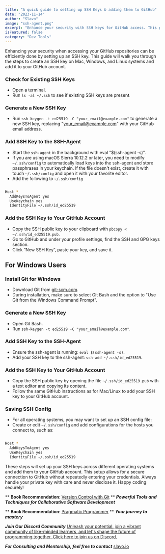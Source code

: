 ```yaml
---
title: "A quick guide to setting up SSH Keys & adding them to GitHub"
date: "2023-11-14"
author: "Slavo"
image: "ssh-agent.png"
excerpt: "Enhance your security with SSH keys for GitHub access. This guide covers SSH key setup for Mac, Windows, and Linux users."
isFeatured: false
category: "Dev Tools"
---
```


Enhancing your security when accessing your GitHub repositories can be efficiently done by setting up an SSH key. This guide will walk you through the steps to create an SSH key on Mac, Windows, and Linux systems and add it to your GitHub account.

### Check for Existing SSH Keys

- Open a terminal.
- Run `ls -al ~/.ssh` to see if existing SSH keys are present.

### Generate a New SSH Key

- Run `ssh-keygen -t ed25519 -C "your_email@example.com"` to generate a new SSH key, replacing "<your_email@example.com>" with your GitHub email address.

### Add SSH Key to the SSH-Agent

- Start the `ssh-agent` in the background with eval "$(ssh-agent -s)".
- If you are using macOS Sierra 10.12.2 or later, you need to modify `~/.ssh/config` to automatically load keys into the ssh-agent and store passphrases in your keychain. If the file doesn't exist, create it with touch `~/.ssh/config` and open it with your favorite editor.
- Add the following to `~/.ssh/config`

```bash

Host *
  AddKeysToAgent yes
  UseKeychain yes
  IdentityFile ~/.ssh/id_ed25519

```

### Add the SSH Key to Your GitHub Account

- Copy the SSH public key to your clipboard with `pbcopy < ~/.ssh/id_ed25519.pub`.
- Go to GitHub and under your profile settings, find the SSH and GPG keys section.
- Click “New SSH Key”, paste your key, and save it.

## For Windows Users

### Install Git for Windows

- Download Git from [git-scm.com](https://git-scm.com/downloads).
- During installation, make sure to select Git Bash and the option to "Use Git from the Windows Command Prompt".

### **Generate a New SSH Key**

- Open Git Bash.
- Run `ssh-keygen -t ed25519 -C "your_email@example.com"`.

### **Add SSH Key to the SSH-Agent**

- Ensure the ssh-agent is running: `eval $(ssh-agent -s)`.
- Add your SSH key to the ssh-agent: `ssh-add ~/.ssh/id_ed25519`.

### **Add the SSH Key to Your GitHub Account**

- Copy the SSH public key by opening the file `~/.ssh/id_ed25519.pub` with a text editor and copying its content.
- Follow the same GitHub instructions as for Mac/Linux to add your SSH key to your GitHub account.

### Saving SSH Config

- For all operating systems, you may want to set up an SSH config file:
- Create or edit `~/.ssh/config` and add configurations for the hosts you connect to, such as:

```bash

Host *
  AddKeysToAgent yes
  UseKeychain yes
  IdentityFile ~/.ssh/id_ed25519

```

These steps will set up your SSH keys across different operating systems and add them to your GitHub account. This setup allows for a secure connection to GitHub without repeatedly entering your credentials. Always handle your private key with care and never disclose it. Happy coding securely!

\*\* **Book Recommendation**: [Version Control with Git](https://amzn.to/46xioqF)
\*\* **_Powerful Tools and Techniques for Collaborative Software Development_**

\*\* **Book Recommendation**: [Pragmatic Programmer](https://amzn.to/43h37XQ)
\*\* **_Your journey to mastery_**

**_Join Our Discord Community_** [Unleash your potential, join a vibrant community of like-minded learners, and let's shape the future of programming together. Click here to join us on Discord.](https://discord.gg/M7keEuaw)

**_For Consulting and Mentorship, feel free to contact_** [slavo.io](/contact)
